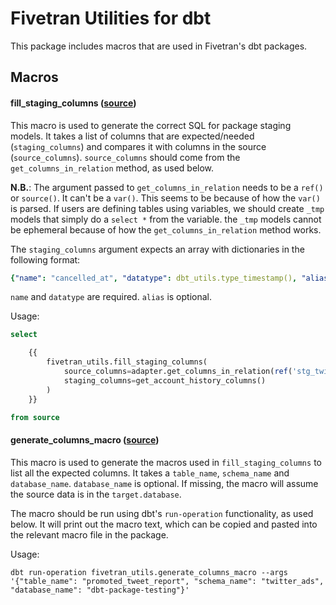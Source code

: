 # Fivetran Utilities for dbt

This package includes macros that are used in Fivetran's dbt packages.

## Macros

#### fill_staging_columns ([source](macros/fill_staging_columns.sql))

This macro is used to generate the correct SQL for package staging models. It takes a list of columns that are expected/needed (`staging_columns`) and compares it with columns in the source (`source_columns`). `source_columns` should come from the `get_columns_in_relation` method, as used below.

**N.B.**: The argument passed to `get_columns_in_relation` needs to be a `ref()` or `source()`. It can't be a `var()`. This seems to be because of how the `var()` is parsed. If users are defining tables using variables, we should create `_tmp` models that simply do a `select *` from the variable. the `_tmp` models cannot be ephemeral because of how the `get_columns_in_relation` method works.

The `staging_columns` argument expects an array with dictionaries in the following format: 

```yml
{"name": "cancelled_at", "datatype": dbt_utils.type_timestamp(), "alias": "cancelled_timestamp"}
```
`name` and `datatype` are required. `alias` is optional.

Usage:
```sql
select

    {{
        fivetran_utils.fill_staging_columns(
            source_columns=adapter.get_columns_in_relation(ref('stg_twitter_ads__account_history_tmp')),
            staging_columns=get_account_history_columns()
        )
    }}

from source
```

#### generate_columns_macro ([source](macros/generate_columns_macro.sql))

This macro is used to generate the macros used in `fill_staging_columns` to list all the expected columns. It takes a `table_name`, `schema_name` and `database_name`. `database_name` is optional. If missing, the macro will assume the source data is in the `target.database`.

The macro should be run using dbt's `run-operation` functionality, as used below. It will print out the macro text, which can be copied and pasted into the relevant macro file in the package.

Usage:
```
dbt run-operation fivetran_utils.generate_columns_macro --args '{"table_name": "promoted_tweet_report", "schema_name": "twitter_ads", "database_name": "dbt-package-testing"}'
```
